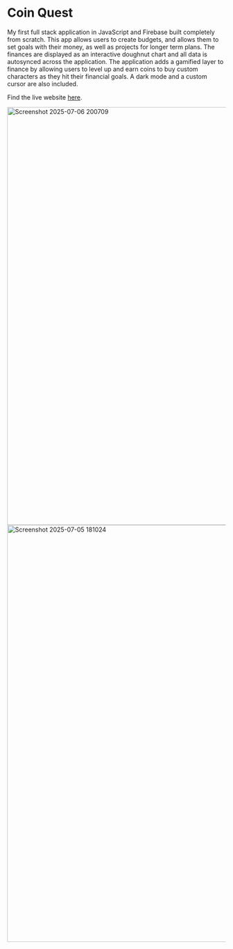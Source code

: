# Coin Quest
My first full stack application in JavaScript and Firebase built completely from scratch. This app allows users to create budgets, and allows them to set goals with their money, as well as projects for longer term plans. The finances are displayed as an interactive doughnut chart and all data is autosynced across the application. The application adds a gamified layer to finance by allowing users to level up and earn coins to buy custom characters as they hit their financial goals. A dark mode and a custom cursor are also included.  



Find the live website [here](https://garghg.github.io/financeManager/).


<img width="1919" height="961" alt="Screenshot 2025-07-06 200709" src="https://github.com/user-attachments/assets/ea5ab535-5bd5-48ce-9098-8090b4e87f80" />  
<img width="1918" height="959" alt="Screenshot 2025-07-05 181024" src="https://github.com/user-attachments/assets/09ff37d5-5911-4751-8012-c20018d73533" />
